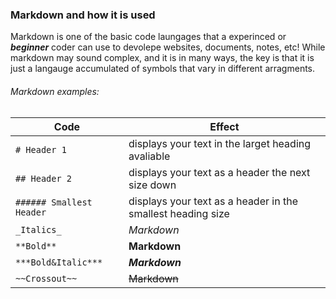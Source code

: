 ### Markdown and how it is used

Markdown is one of the basic code laungages that a experinced or ***beginner*** coder can use to devolepe websites, documents, notes, etc! While markdown may sound complex, and it is in many ways, the key is that it is just a langauge accumulated of symbols that vary in different arragments. 

###### Markdown examples:

Code | Effect
------------ | -------------
`# Header 1`| displays your text in the larget heading avaliable
`## Header 2`| displays your text as a header the next size down
`###### Smallest Header`| displays your text as a header in the smallest heading size
`_Italics_`| _Markdown_ 
`**Bold**`| **Markdown**
`***Bold&Italic***`| ***Markdown***
`~~Crossout~~`| ~~Markdown~~